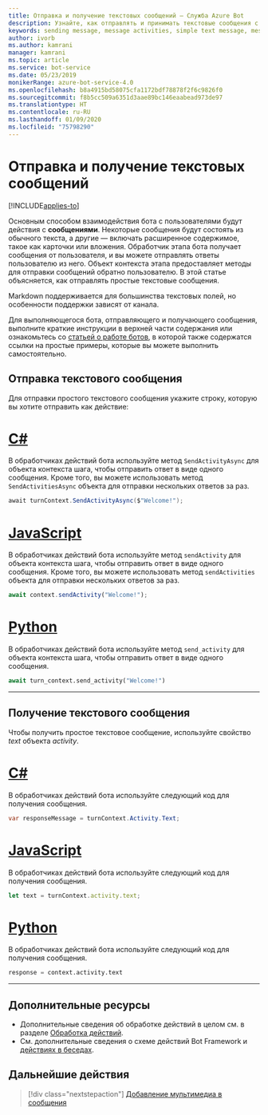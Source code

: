 ```yaml
---
title: Отправка и получение текстовых сообщений — Служба Azure Bot
description: Узнайте, как отправлять и принимать текстовые сообщения с помощью пакета SDK Bot Framework.
keywords: sending message, message activities, simple text message, message, text message, receive message
author: ivorb
ms.author: kamrani
manager: kamrani
ms.topic: article
ms.service: bot-service
ms.date: 05/23/2019
monikerRange: azure-bot-service-4.0
ms.openlocfilehash: b8a4915bd58075cfa1172bdf78878f2f6c9826f0
ms.sourcegitcommit: f8b5cc509a6351d3aae89bc146eaabead973de97
ms.translationtype: HT
ms.contentlocale: ru-RU
ms.lasthandoff: 01/09/2020
ms.locfileid: "75798290"
---
```

# <a name="send-and-receive-text-message"></a>Отправка и получение текстовых сообщений

[!INCLUDE[applies-to](../includes/applies-to.md)]

Основным способом взаимодействия бота с пользователями будут действия с **сообщениями**. Некоторые сообщения будут состоять из обычного текста, а другие — включать расширенное содержимое, такое как карточки или вложения. Обработчик этапа бота получает сообщения от пользователя, и вы можете отправлять ответы пользователю из него. Объект контекста этапа предоставляет методы для отправки сообщений обратно пользователю. В этой статье объясняется, как отправлять простые текстовые сообщения.

Markdown поддерживается для большинства текстовых полей, но особенности поддержки зависят от канала.

Для выполняющегося бота, отправляющего и получающего сообщения, выполните краткие инструкции в верхней части содержания или ознакомьтесь со [статьей о работе ботов](bot-builder-basics.md#bot-structure), в которой также содержатся ссылки на простые примеры, которые вы можете выполнить самостоятельно.

## <a name="send-a-text-message"></a>Отправка текстового сообщения

Для отправки простого текстового сообщения укажите строку, которую вы хотите отправить как действие:

# <a name="ctabcsharp"></a>[C#](#tab/csharp)

В обработчиках действий бота используйте метод `SendActivityAsync` для объекта контекста шага, чтобы отправить ответ в виде одного сообщения. Кроме того, вы можете использовать метод `SendActivitiesAsync` объекта для отправки нескольких ответов за раз.

```cs
await turnContext.SendActivityAsync($"Welcome!");
```

# <a name="javascripttabjavascript"></a>[JavaScript](#tab/javascript)

В обработчиках действий бота используйте метод `sendActivity` для объекта контекста шага, чтобы отправить ответ в виде одного сообщения. Кроме того, вы можете использовать метод `sendActivities` объекта для отправки нескольких ответов за раз.

```javascript
await context.sendActivity("Welcome!");
```

# <a name="pythontabpython"></a>[Python](#tab/python)

В обработчиках действий бота используйте метод `send_activity` для объекта контекста шага, чтобы отправить ответ в виде одного сообщения.

```python
await turn_context.send_activity("Welcome!")
```

---
## <a name="receive-a-text-message"></a>Получение текстового сообщения

Чтобы получить простое текстовое сообщение, используйте свойство *text* объекта *activity*. 

# <a name="ctabcsharp"></a>[C#](#tab/csharp)

В обработчиках действий бота используйте следующий код для получения сообщения. 

```cs
var responseMessage = turnContext.Activity.Text;
```

# <a name="javascripttabjavascript"></a>[JavaScript](#tab/javascript)

В обработчиках действий бота используйте следующий код для получения сообщения.

```javascript
let text = turnContext.activity.text;
```

# <a name="pythontabpython"></a>[Python](#tab/python)

В обработчиках действий бота используйте следующий код для получения сообщения.

```python
response = context.activity.text
```

---

## <a name="additional-resources"></a>Дополнительные ресурсы

- Дополнительные сведения об обработке действий в целом см. в разделе [Обработка действий](~/v4sdk/bot-builder-basics.md#the-activity-processing-stack).
- См. дополнительные сведения о схеме действий Bot Framework и [действиях в беседах](https://aka.ms/botSpecs-activitySchema#message-activity).

## <a name="next-steps"></a>Дальнейшие действия

> [!div class="nextstepaction"]
> [Добавление мультимедиа в сообщения](./bot-builder-howto-add-media-attachments.md)
